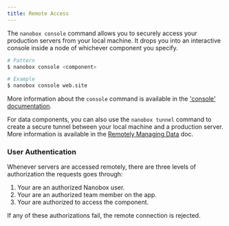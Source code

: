 ```yaml
---
title: Remote Access
---
```


The `nanobox console` command allows you to securely access your production servers from your local machine. It drops you into an interactive console inside a node of whichever component you specify.

```bash
# Pattern
$ nanobox console <component>

# Example
$ nanobox console web.site
```

More information about the `console` command is available in the ['console' documentation](/cli/console/).

For data components, you can also use the `nanobox tunnel` command to create a secure tunnel between your local machine and a production server. More information is available in the [Remotely Managing Data](/data-management/remotely-managing-data/#create-a-secure-tunnel) doc.

### User Authentication
Whenever servers are accessed remotely, there are three levels of authorization the requests goes through:

1. Your are an authorized Nanobox user.
2. Your are an authorized team member on the app.
3. Your are authorized to access the component.

If any of these authorizations fail, the remote connection is rejected.
